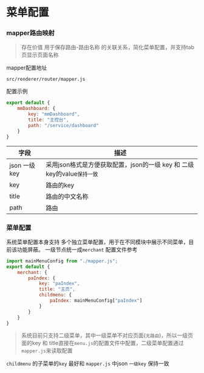 # 菜单配置
### mapper路由映射
>存在价值 用于保存路由-路由名称 的关联关系，简化菜单配置，并支持tab页显示页面名称

mapper配置地址
```text
src/renderer/router/mapper.js
```
配置示例
```javascript
export default {
    mmDashboard: {
        key: "mmDashboard",
        title: "主控台",
        path: "/service/dashboard"
    }
}
```

|字段|描述|
|--------|--------|
|json 一级 key |采用json格式是方便获取配置，json的一级 key 和 二级 key的value`保持一致`|
|key|路由的key|
|title|路由的中文名称|
|path|路由|

### 菜单配置
系统菜单配置本身支持 多个独立菜单配置，用于在不同模块中展示不同菜单，目前该功能屏蔽。
一级节点统一成`merchant`
配置文件参考
```javascript
import mainMenuConfig from "./mapper.js";
export default {
    merchant: {
        paIndex: {
            key: "paIndex",
            title: "主页",
            childmenu: {
                paIndex: mainMenuConfig["paIndex"]
            }
        }
    }
}
```
>系统目前只支持二级菜单，其中一级菜单不对应页面(`无路由`)，所以一级页面的key 和 title直接在`menu.js`的配置文件中配置，二级菜单配置通过`mapper.js`来读取配置

`childmenu` 的子菜单的`key` 最好和 `mapper.js` 中json `一级key` 保持一致
